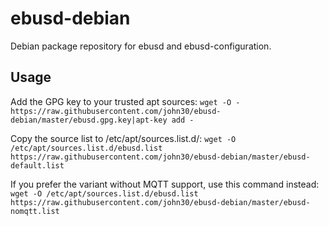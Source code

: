 # ebusd-debian
Debian package repository for ebusd and ebusd-configuration.

## Usage
Add the GPG key to your trusted apt sources:
`wget -O - https://raw.githubusercontent.com/john30/ebusd-debian/master/ebusd.gpg.key|apt-key add -`

Copy the source list to /etc/apt/sources.list.d/:
`wget -O /etc/apt/sources.list.d/ebusd.list https://raw.githubusercontent.com/john30/ebusd-debian/master/ebusd-default.list`

If you prefer the variant without MQTT support, use this command instead:
`wget -O /etc/apt/sources.list.d/ebusd.list https://raw.githubusercontent.com/john30/ebusd-debian/master/ebusd-nomqtt.list`
